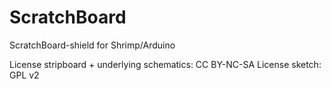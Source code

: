 ScratchBoard
============

ScratchBoard-shield for Shrimp/Arduino

License stripboard + underlying schematics: CC BY-NC-SA
License sketch: GPL v2